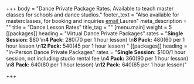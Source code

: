+++
body = "Dance Private Package Rates. Available to teach master classes for schools and dance studios."
footer_text = "Also available for masterclasses, for booking and inquiries [email ](/contact)Lauren"
meta_description = ""
title = "Dance Lesson Rates"
title_tag = ""
[menu.main]
weight = 5
[[packages]]
heading = "Virtual Dance Private Packages"
rates = "**Single Session:** $80  \n**4 Pack:** $280 ($70 per 1 hour lesson)   \n**8 Pack:** $480 ($60 per 1 hour lesson  \n**12 Pack:** $540 ($45 per 1 hour lesson)  "
[[packages]]
heading = "In-Person Dance Private Packages"
rates = "**Single Session:** $100/1 hour session, not including studio rental fee  \n**4 Pack:** $360 ($90 per 1 hour lesson)  \n**8 Pack:** $640 ($80 per 1 hour lesson)  \n**12 Pack:** $640 ($65 per 1 hour lesson)"

+++
